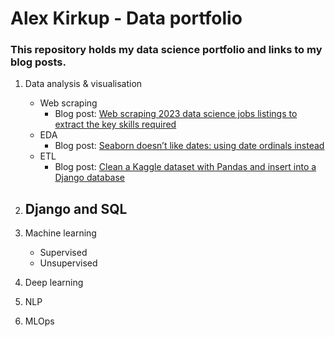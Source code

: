 # Alex Kirkup - Data portfolio

### This repository holds my data science portfolio and links to my blog posts.

1. Data analysis & visualisation
   - Web scraping 
     * Blog post: [Web scraping 2023 data science jobs listings to extract the key skills required](https://medium.com/@alex.kirkup/web-scraping-2023-data-science-jobs-listings-to-extract-the-key-skills-required-2359bfab176e)
   - EDA
     * Blog post: [Seaborn doesn’t like dates: using date ordinals instead](https://medium.com/@alex.kirkup/seaborn-doesnt-like-dates-using-date-ordinals-instead-36f7ad4900d9)
   - ETL
     * Blog post: [Clean a Kaggle dataset with Pandas and insert into a Django database](https://medium.com/@alex.kirkup/clean-a-kaggle-dataset-with-pandas-and-insert-into-a-django-database-using-python-3e2ecbcbdc7f)

2. Django and SQL 
   - 

3. Machine learning
   - Supervised
   - Unsupervised

4. Deep learning

5. NLP

6. MLOps
